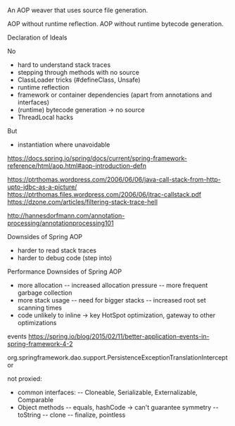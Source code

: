 An AOP weaver that uses source file generation.

AOP without runtime reflection.
AOP without runtime bytecode generation.

Declaration of Ideals

No
- hard to understand stack traces
- stepping through methods with no source
- ClassLoader tricks (#defineClass, Unsafe)
- runtime reflection
- framework or container dependencies (apart from annotations and interfaces)
- (runtime) bytecode generation -> no source
- ThreadLocal hacks

But
- instantiation where unavoidable

https://docs.spring.io/spring/docs/current/spring-framework-reference/html/aop.html#aop-introduction-defn

https://ptrthomas.wordpress.com/2006/06/06/java-call-stack-from-http-upto-jdbc-as-a-picture/
https://ptrthomas.files.wordpress.com/2006/06/jtrac-callstack.pdf
https://dzone.com/articles/filtering-stack-trace-hell

http://hannesdorfmann.com/annotation-processing/annotationprocessing101

Downsides of Spring AOP
- harder to read stack traces
- harder to debug code (step into)

Performance Downsides of Spring AOP
- more allocation
-- increased allocation pressure
-- more frequent garbage collection
- more stack usage
-- need for bigger stacks
-- increased root set scanning times
- code unlikely to inline -> key HotSpot optimization, gateway to other optimizations


events
https://spring.io/blog/2015/02/11/better-application-events-in-spring-framework-4-2

org.springframework.dao.support.PersistenceExceptionTranslationInterceptor

not proxied:
- common interfaces:
-- Cloneable, Serializable, Externalizable, Comparable
- Object methods
-- equals, hashCode -> can't guarantee symmetry
-- toString
-- clone
-- finalize, pointless


